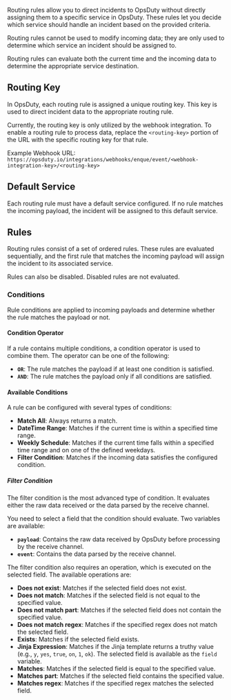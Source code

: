 Routing rules allow you to direct incidents to OpsDuty without directly
assigning them to a specific service in OpsDuty. These rules let you decide
which service should handle an incident based on the provided criteria.

Routing rules cannot be used to modify incoming data; they are only used to
determine which service an incident should be assigned to.

Routing rules can evaluate both the current time and the incoming data to
determine the appropriate service destination.

## Routing Key

In OpsDuty, each routing rule is assigned a unique routing key. This key is used
to direct incident data to the appropriate routing rule.

Currently, the routing key is only utilized by the webhook integration. To
enable a routing rule to process data, replace the `<routing-key>` portion of
the URL with the specific routing key for that rule.

Example Webhook URL:
`https://opsduty.io/integrations/webhooks/enque/event/<webhook-integration-key>/<routing-key>`

## Default Service

Each routing rule must have a default service configured. If no rule matches the
incoming payload, the incident will be assigned to this default service.

## Rules

Routing rules consist of a set of ordered rules. These rules are evaluated
sequentially, and the first rule that matches the incoming payload will assign
the incident to its associated service.

Rules can also be disabled. Disabled rules are not evaluated.

### Conditions

Rule conditions are applied to incoming payloads and determine whether the rule
matches the payload or not.

#### Condition Operator

If a rule contains multiple conditions, a condition operator is used to combine
them. The operator can be one of the following:

- **`OR`**: The rule matches the payload if at least one condition is satisfied.
- **`AND`**: The rule matches the payload only if all conditions are satisfied.

#### Available Conditions

A rule can be configured with several types of conditions:

- **Match All**: Always returns a match.
- **DateTime Range**: Matches if the current time is within a specified time
  range.
- **Weekly Schedule**: Matches if the current time falls within a specified time
  range and on one of the defined weekdays.
- **Filter Condition**: Matches if the incoming data satisfies the configured
  condition.

##### Filter Condition

The filter condition is the most advanced type of condition. It evaluates either
the raw data received or the data parsed by the receive channel.

You need to select a field that the condition should evaluate. Two variables are
available:

- **`payload`**: Contains the raw data received by OpsDuty before processing by
  the receive channel.
- **`event`**: Contains the data parsed by the receive channel.

The filter condition also requires an operation, which is executed on the
selected field. The available operations are:

- **Does not exist**: Matches if the selected field does not exist.
- **Does not match**: Matches if the selected field is not equal to the
  specified value.
- **Does not match part**: Matches if the selected field does not contain the
  specified value.
- **Does not match regex**: Matches if the specified regex does not match the
  selected field.
- **Exists**: Matches if the selected field exists.
- **Jinja Expression**: Matches if the Jinja template returns a truthy value
  (e.g., `y`, `yes`, `true`, `on`, `1`, `ok`). The selected field is available
  as the `field` variable.
- **Matches**: Matches if the selected field is equal to the specified value.
- **Matches part**: Matches if the selected field contains the specified value.
- **Matches regex**: Matches if the specified regex matches the selected field.
